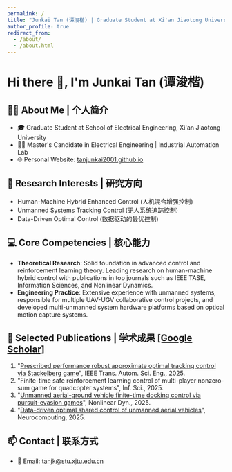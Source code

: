 ```yaml
---
permalink: /
title: "Junkai Tan (谭浚楷) | Graduate Student at Xi'an Jiaotong University"
author_profile: true
redirect_from: 
  - /about/
  - /about.html
---
```


# Hi there 👋, I'm Junkai Tan (谭浚楷)

## 👨‍💼 About Me | 个人简介
- 🎓 Graduate Student at School of Electrical Engineering, Xi'an Jiaotong University
- 👨‍🎓 Master's Candidate in Electrical Engineering | Industrial Automation Lab
- 🌐 Personal Website: [tanjunkai2001.github.io](https://tanjunkai2001.github.io)

## 🔬 Research Interests | 研究方向
- Human-Machine Hybrid Enhanced Control (人机混合增强控制)
- Unmanned Systems Tracking Control (无人系统追踪控制)
- Data-Driven Optimal Control (数据驱动的最优控制)

## 💻 Core Competencies | 核心能力
- **Theoretical Research**: Solid foundation in advanced control and reinforcement learning theory. Leading research on human-machine hybrid control with publications in top journals such as IEEE TASE, Information Sciences, and Nonlinear Dynamics.
- **Engineering Practice**: Extensive experience with unmanned systems, responsible for multiple UAV-UGV collaborative control projects, and developed multi-unmanned system hardware platforms based on optical motion capture systems.

## 📝 Selected Publications | 学术成果 [[Google Scholar]](https://scholar.google.com/citations?user=KrOQdKAAAAAJ&hl=zh-CN)
1. "[Prescribed performance robust approximate optimal tracking control via Stackelberg game](https://ieeexplore.ieee.org/document/10916718)", IEEE Trans. Autom. Sci. Eng., 2025.
2. "Finite-time safe reinforcement learning control of multi-player nonzero-sum game for quadcopter systems", Inf. Sci., 2025.
3. "[Unmanned aerial-ground vehicle finite-time docking control via pursuit-evasion games](https://link.springer.com/10.1007/s11071-025-11021-6)", Nonlinear Dyn., 2025.
4. "[Data-driven optimal shared control of unmanned aerial vehicles](https://www.sciencedirect.com/science/article/pii/S0925231225001006)", Neurocomputing, 2025.

## 📫 Contact | 联系方式
- 📧 Email: tanjk@stu.xjtu.edu.cn
